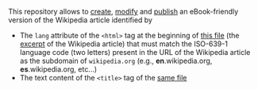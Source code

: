 This repository allows to [create](), [modify]() and [publish]() an eBook-friendly version of the Wikipedia article identified by
* The `lang` attribute of the `<html>` tag at the beginning of [this file](../../tree/main/editable/excerpt.html) (the [excerpt](https://ebookipedia.github.io/excerpt) of the Wikipedia article) that must match the ISO-639-1 language code (two letters) present in the URL of the Wikipedia article as the subdomain of `wikipedia.org` (e.g., **en**.wikipedia.org, **es**.wikipedia.org, etc...)
* The text content of the `<title>` tag of the [same file](../../tree/main/editable/excerpt.html)
